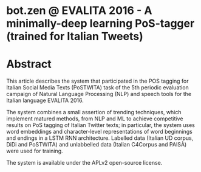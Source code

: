 # bot.zen @ EVALITA 2016 - A minimally-deep learning PoS-tagger (trained for Italian Tweets)

# Abstract

This article describes the system that participated in the POS tagging for
Italian Social Media Texts (PoSTWITA) task of the 5th periodic evaluation
campaign of Natural Language Processing (NLP) and speech tools for the Italian
language EVALITA 2016.

The system combines a small assertion of trending techniques, which implement
matured methods, from NLP and ML to achieve competitive results on PoS tagging
of Italian Twitter texts; in particular, the system uses word embeddings and
character-level representations of word beginnings and endings in a LSTM RNN
architecture.  Labelled data (Italian UD corpus, DiDi and PoSTWITA) and
unlabbelled data (Italian C4Corpus and PAISÀ) were used for training.

The system is available under the APLv2 open-source license.
